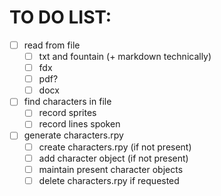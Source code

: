 # TO DO LIST:
- [ ] read from file
    - [ ] txt and fountain (+ markdown technically)
    - [ ] fdx
    - [ ] pdf?
    - [ ] docx
- [ ] find characters in file
    - [ ] record sprites
    - [ ] record lines spoken
- [ ] generate characters.rpy
    - [ ] create characters.rpy (if not present)
    - [ ] add character object (if not present)
    - [ ] maintain present character objects
    - [ ] delete characters.rpy if requested
